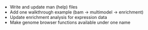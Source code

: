 
- Write and update man (help) files
- Add one walkthrough example (bam -> multimodel -> enrichment)
- Update enrichment analysis for expression data
- Make genome browser functions available under one name
